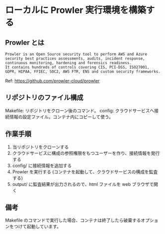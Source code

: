 # ローカルに Prowler 実行環境を構築する

## Prowler とは

```
Prowler is an Open Source security tool to perform AWS and Azure security best practices assessments, audits, incident response, continuous monitoring, hardening and forensics readiness.
It contains hundreds of controls covering CIS, PCI-DSS, ISO27001, GDPR, HIPAA, FFIEC, SOC2, AWS FTR, ENS and custom security frameworks.
```
Ref: https://github.com/prowler-cloud/prowler

## リポジトリのファイル構成

Makefile: リポジトリをクローン後のコマンド。
config: クラウドサービスへ接続情報の設定ファイル。コンテナ内にコピーして使う。

## 作業手順

1. 当リポジトリをクローンする
2. クラウドサービスに構成の参照権限をもつユーザーを作り、接続情報を発行する
3. config/ に接続情報を追加する
4. Prowler を実行する (コンテナを起動して、クラウドサービスの構成を監査する)
5. output/ に監査結果が出力されるので、html ファイルを web ブラウザで開く

## 備考

Makefile のコマンドで実行した場合、コンテナは終了したら破棄するオプションをつけて起動しています。
